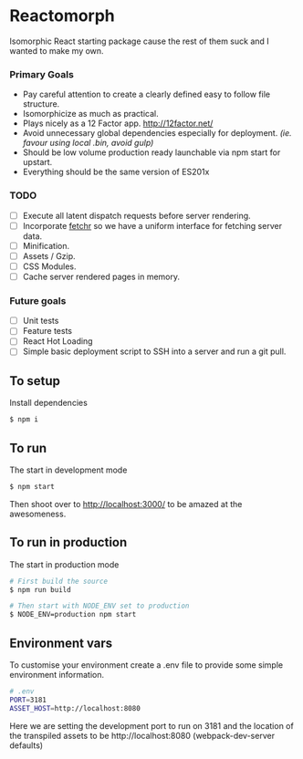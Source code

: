 
# Reactomorph

Isomorphic React starting package cause the rest of them suck and I wanted to make my own.

### Primary Goals
* Pay careful attention to create a clearly defined easy to follow file structure.
* Isomorphicize as much as practical.
* Plays nicely as a 12 Factor app. http://12factor.net/
* Avoid unnecessary global dependencies especially for deployment. _(ie. favour using local .bin, avoid gulp)_
* Should be low volume production ready launchable via npm start for upstart.
* Everything should be the same version of ES201x

### TODO
- [ ] Execute all latent dispatch requests before server rendering.
- [ ] Incorporate [fetchr](https://github.com/yahoo/fetchr) so we have a uniform interface for fetching server data.
- [ ] Minification.
- [ ] Assets / Gzip.
- [ ] CSS Modules.
- [ ] Cache server rendered pages in memory.

### Future goals
- [ ] Unit tests
- [ ] Feature tests
- [ ] React Hot Loading
- [ ] Simple basic deployment script to SSH into a server and run a git pull.

## To setup

Install dependencies
```bash
$ npm i
```

## To run
The start in development mode

```bash
$ npm start
```

Then shoot over to [http://localhost:3000/](http://localhost:3000/) to be amazed at the awesomeness.

## To run in production
The start in production mode

```bash
# First build the source
$ npm run build

# Then start with NODE_ENV set to production
$ NODE_ENV=production npm start
```

## Environment vars

To customise your environment create a .env file to provide some simple environment information.

```bash
# .env
PORT=3181
ASSET_HOST=http://localhost:8080
```

Here we are setting the development port to run on 3181 and the location of the transpiled assets to be http://localhost:8080 (webpack-dev-server defaults)
